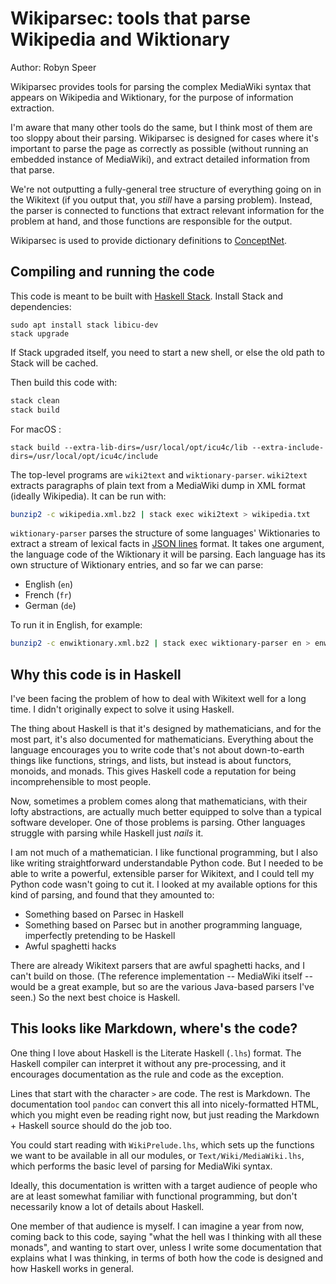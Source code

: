Wikiparsec: tools that parse Wikipedia and Wiktionary
=====================================================

Author: Robyn Speer

Wikiparsec provides tools for parsing the complex MediaWiki
syntax that appears on Wikipedia and Wiktionary, for the purpose of information
extraction.

I'm aware that many other tools do the same, but I think most of them are too
sloppy about their parsing. Wikiparsec is designed for cases where it's
important to parse the page as correctly as possible (without running an embedded
instance of MediaWiki), and extract detailed information from that parse.

We're not outputting a fully-general tree structure of everything going on in
the Wikitext (if you output that, you *still* have a parsing problem). Instead,
the parser is connected to functions that extract relevant information for the
problem at hand, and those functions are responsible for the output.

Wikiparsec is used to provide dictionary definitions to
[ConceptNet](http://conceptnet.io).


Compiling and running the code
------------------------------

This code is meant to be built with [Haskell Stack][stack]. Install Stack and
dependencies:

```
sudo apt install stack libicu-dev
stack upgrade
```

If Stack upgraded itself, you need to start a new shell, or else the old path
to Stack will be cached.

Then build this code with:

```sh
stack clean
stack build
```
For macOS :
```
stack build --extra-lib-dirs=/usr/local/opt/icu4c/lib --extra-include-dirs=/usr/local/opt/icu4c/include
```
[stack]: https://github.com/commercialhaskell/stack

The top-level programs are `wiki2text` and `wiktionary-parser`. `wiki2text`
extracts paragraphs of plain text from a MediaWiki dump in XML format
(ideally Wikipedia). It can be run with:

```sh
bunzip2 -c wikipedia.xml.bz2 | stack exec wiki2text > wikipedia.txt
```

`wiktionary-parser` parses the structure of some languages' Wiktionaries to
extract a stream of lexical facts in [JSON lines](http://jsonlines.org/) format.
It takes one argument, the language code of the Wiktionary it will be parsing.
Each language has its own structure of Wiktionary entries, and so far we
can parse:

- English (`en`)
- French (`fr`)
- German (`de`)

To run it in English, for example:

```sh
bunzip2 -c enwiktionary.xml.bz2 | stack exec wiktionary-parser en > enwiktionary.jsonl
```


Why this code is in Haskell
---------------------------

I've been facing the problem of how to deal with Wikitext well for a long time.
I didn't originally expect to solve it using Haskell.

The thing about Haskell is that it's designed by mathematicians, and for the
most part, it's also documented for mathematicians. Everything about the language
encourages you to write code that's not about down-to-earth things like functions,
strings, and lists, but instead is about functors, monoids, and monads. This gives
Haskell code a reputation for being incomprehensible to most people.

Now, sometimes a problem comes along that mathematicians, with their lofty
abstractions, are actually much better equipped to solve than a typical
software developer. One of those problems is parsing. Other languages struggle
with parsing while Haskell just *nails* it.

I am not much of a mathematician. I like functional programming, but I also
like writing straightforward understandable Python code.  But I needed to be
able to write a powerful, extensible parser for Wikitext, and I could tell my
Python code wasn't going to cut it. I looked at my available options for this
kind of parsing, and found that they amounted to:

- Something based on Parsec in Haskell
- Something based on Parsec but in another programming language, imperfectly
  pretending to be Haskell
- Awful spaghetti hacks

There are already Wikitext parsers that are awful spaghetti hacks, and I can't
build on those. (The reference implementation -- MediaWiki itself -- would be a
great example, but so are the various Java-based parsers I've seen.) So the
next best choice is Haskell.

This looks like Markdown, where's the code?
-------------------------------------------

One thing I love about Haskell is the Literate Haskell (`.lhs`) format. The
Haskell compiler can interpret it without any pre-processing, and it encourages
documentation as the rule and code as the exception.

Lines that start with the character `>` are code. The rest is Markdown. The
documentation tool `pandoc` can convert this all into nicely-formatted HTML,
which you might even be reading right now, but just reading the Markdown +
Haskell source should do the job too.

You could start reading with `WikiPrelude.lhs`, which sets up the functions
we want to be available in all our modules, or `Text/Wiki/MediaWiki.lhs`,
which performs the basic level of parsing for MediaWiki syntax.

Ideally, this documentation is written with a target audience of people who
are at least somewhat familiar with functional programming, but don't
necessarily know a lot of details about Haskell.

One member of that audience is myself. I can imagine a year from now, coming
back to this code, saying "what the hell was I thinking with all these monads",
and wanting to start over, unless I write some documentation that explains what
I was thinking, in terms of both how the code is designed and how Haskell works
in general.

